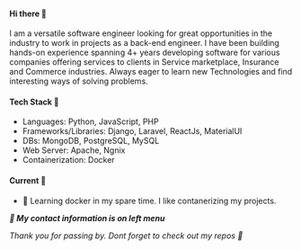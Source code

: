 #### Hi there 👋


<p>I am a versatile software engineer looking for great opportunities in the industry to work in projects as a back-end engineer. I have been building hands-on experience spanning 4+ years developing software for various companies offering services to clients in Service marketplace, Insurance and Commerce industries. Always eager to learn new Technologies and find interesting ways of solving problems. 
        
<!--
**jacksonmoji/jacksonmoji** is a ✨ _special_ ✨ repository because its `README.md` (this file) appears on your GitHub profile.

Here are some ideas to get you started:
-->

#### Tech Stack 🧰
  * Languages: Python, JavaScript, PHP
  * Frameworks/Libraries:  Django, Laravel, ReactJs, MaterialUI
  * DBs: MongoDB, PostgreSQL, MySQL
  * Web Server: Apache, Ngnix
  * Containerization: Docker

#### Current  🚀
<!-- - 🔭 Working on my MSc project and other fun projects in my repos. -->
- 🌱 Learning docker in my spare time. I like contanerizing my projects.

<b><i>🔗 My contact information is on left menu</i></b>

<p> <i>Thank you for passing by. Dont forget to check out my repos 🙂 </i> </p>





